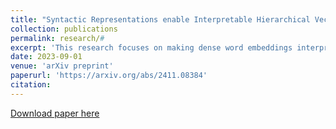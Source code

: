```yaml
---
title: "Syntactic Representations enable Interpretable Hierarchical Vectors"
collection: publications
permalink: research/#
excerpt: 'This research focuses on making dense word embeddings interpretable via the means of metarepresentations - Syntactic Representations. The Syntactic Representations are eight dimensional vectors representing the eight respective parts of speech: noun, verb, adjective, adverb, pronoun, preposition, conjunction and interjection. The Syntactic Representations further enable Hierarchical vectors which emulate the hierarchical aspect of human learning. The Hierarchical Vectors outperform pretrained vectors significantly in multiple tasks and the Syntactic Representations are visually interpretable, providing a view of the word through the eyes of the language model.'
date: 2023-09-01
venue: 'arXiv preprint'
paperurl: 'https://arxiv.org/abs/2411.08384'
citation:
---
```


[Download paper here](http://academicpages.github.io/files/paper1.pdf)

